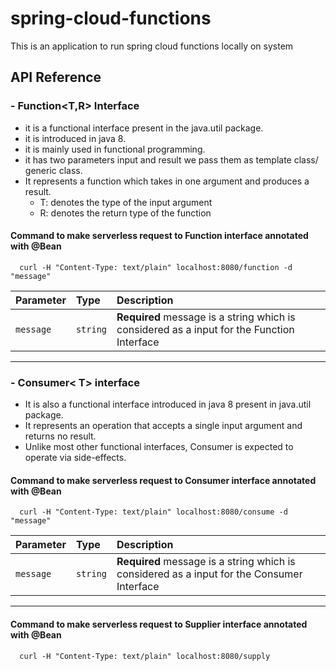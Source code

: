 # spring-cloud-functions

This is an application to run spring cloud functions locally on system

## API Reference

### - Function<T,R> Interface

- it is a functional interface present in the java.util package.
- it is introduced in java 8.
- it is mainly used in functional programming.
- it has two parameters input and result we pass them as template class/ generic class.
- It represents a function which takes in one argument and produces a result.
  - T: denotes the type of the input argument
  - R: denotes the return type of the function

#### Command to make serverless request to Function interface annotated with @Bean

```
  curl -H "Content-Type: text/plain" localhost:8080/function -d "message"
```

| Parameter | Type     | Description                |
| :-------- | :------- | :------------------------- |
| `message` | `string` | **Required** message is a string which is considered as a input for the Function Interface |

___

### - Consumer< T> interface
- It is also a functional interface introduced in java 8 present in java.util package.
- It represents an operation that accepts a single input argument and returns no result.
- Unlike most other functional interfaces, Consumer is expected to operate via side-effects.



#### Command to make serverless request to Consumer interface annotated with @Bean

```
  curl -H "Content-Type: text/plain" localhost:8080/consume -d "message"
```

| Parameter | Type     | Description                |
| :-------- | :------- | :------------------------- |
| `message` | `string` | **Required** message is a string which is considered as a input for the Consumer Interface |


___

#### Command to make serverless request to Supplier interface annotated with @Bean

```
  curl -H "Content-Type: text/plain" localhost:8080/supply
```



